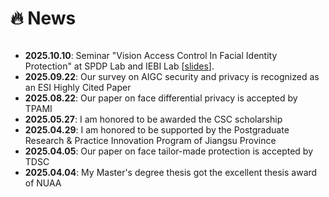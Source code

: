 # 🔥 News

<style>
  .scrollable {
    max-height: 260px; 
    overflow-y: scroll; 
  }
</style>

<div class="scrollable">
  <ul>
        <li><strong>2025.10.10</strong>: Seminar "Vision Access Control In Facial Identity Protection" at SPDP Lab and IEBI Lab [<a href="https://daizigege.github.io/pdf/Vision_Access_Control_In_Facial_Identity_Protection.pdf">slides</a>]. </li>
        <li><strong>2025.09.22</strong>:  Our survey on AIGC  security and privacy  is recognized as an ESI Highly Cited Paper </li>
        <li><strong>2025.08.22</strong>:  Our paper on face differential privacy is accepted by TPAMI </li>
        <li><strong>2025.05.27</strong>:  I am honored to be  awarded the CSC scholarship</li>
        <li><strong>2025.04.29</strong>:  I am honored to be supported by the Postgraduate Research & Practice Innovation Program of Jiangsu Province </li>
        <li><strong>2025.04.05</strong>:  Our paper on face tailor-made  protection  is accepted by TDSC </li>
        <li><strong>2025.04.04</strong>:  My Master's degree thesis got the excellent thesis award of NUAA </li>
  </ul>
</div>




  

